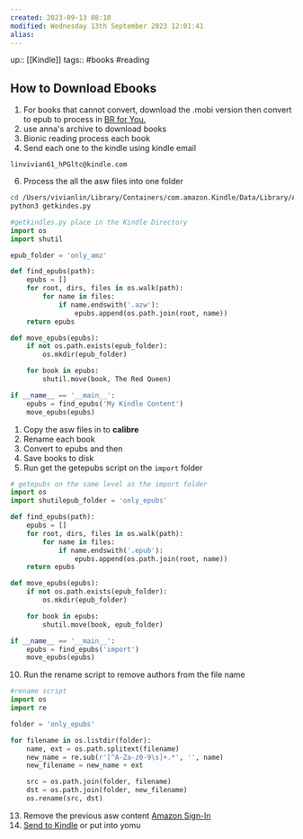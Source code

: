 ```yaml
---
created: 2023-09-13 08:10
modified: Wednesday 13th September 2023 12:01:41
alias:
---
```

up::  [[Kindle]]
tags:: #books #reading

## How to Download Ebooks

1. For books that cannot convert, download the .mobi version then convert to epub to process in [BR for You.](https://bionic-reading.com/)
2. use anna's archive to download books
3. Bionic reading process each book
4. Send each one to the kindle using kindle email
```
linvivian61_hPGltc@kindle.com
```

6. Process the all the asw files into one folder
``` bash
cd /Users/vivianlin/Library/Containers/com.amazon.Kindle/Data/Library/Application\ Support/Kindle
python3 getkindes.py
```

```python
#getkindles.py place in the Kindle Directory
import os
import shutil

epub_folder = 'only_amz'

def find_epubs(path):
    epubs = []
    for root, dirs, files in os.walk(path):
        for name in files:
            if name.endswith('.azw'):
                epubs.append(os.path.join(root, name))
    return epubs

def move_epubs(epubs):
    if not os.path.exists(epub_folder):
        os.mkdir(epub_folder)

    for book in epubs:
        shutil.move(book, The Red Queen)

if __name__ == '__main__':
    epubs = find_epubs('My Kindle Content')
    move_epubs(epubs)

```
1. Copy the asw files in to **calibre**
2. Rename each book
3. Convert to epubs and then
4. Save books to disk
5. Run get the getepubs script on the `import` folder
``` python
# getepubs on the same level as the import folder
import os
import shutilepub_folder = 'only_epubs'

def find_epubs(path):
    epubs = []
    for root, dirs, files in os.walk(path):
        for name in files:
            if name.endswith('.epub'):
                epubs.append(os.path.join(root, name))
    return epubs

def move_epubs(epubs):
    if not os.path.exists(epub_folder):
        os.mkdir(epub_folder)

    for book in epubs:
        shutil.move(book, epub_folder)

if __name__ == '__main__':
    epubs = find_epubs('import')
    move_epubs(epubs)
```
10. Run the rename script to remove authors from the file name
``` python
#rename script
import os
import re

folder = 'only_epubs'

for filename in os.listdir(folder):
    name, ext = os.path.splitext(filename)
    new_name = re.sub(r'[^A-Za-z0-9\s]+.*', '', name)
    new_filename = new_name + ext

    src = os.path.join(folder, filename)
    dst = os.path.join(folder, new_filename)
    os.rename(src, dst)
```
13. Remove the previous asw content [Amazon Sign-In](https://www.amazon.com/hz/mycd/digital-console/contentlist/allcontent/dateDsc)
15. [Send to Kindle](https://www.amazon.com/sendtokindle) or put into yomu
